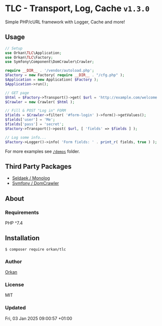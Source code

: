 # TLC - Transport, Log, Cache `v1.3.0`
Simple PHP/cURL framework with Logger, Cache and more!

## Usage
```php
// Setup
use Orkan\TLC\Application;
use Orkan\TLC\Factory;
use Symfony\Component\DomCrawler\Crawler;

require __DIR__ . '/vendor/autoload.php';
$Factory = new Factory( require __DIR__ . "/cfg.php" );
$Application = new Application( $Factory );
$Application->run();

// GET page
$html = $Factory->Transport()->get( $url = 'http://example.com/welcome.php' );
$Crawler = new Crawler( $html );

// Fill & POST "Log in" FORM
$fields = $Crawler->filter( '#form-login' )->form()->getValues();
$fields['user'] = 'Me';
$fields['pass'] = 'secret';
$Factory->Transport()->post( $url, [ 'fields' => $fields ] );

// Log some info...
$Factory->Logger()->info( 'Form fields: ' . print_r( fields, true ) );
```

For more examples see [`/demos`](/demos) folder.

## Third Party Packages
* [Seldaek / Monolog](https://github.com/Seldaek/monolog)
* [Symfony / DomCrawler](https://symfony.com/doc/current/components/dom_crawler.html)

## About
### Requirements
PHP  ^7.4

## Installation
`$ composer require orkan/tlc`

### Author
[Orkan](https://github.com/orkan)

### License
MIT

### Updated
Fri, 03 Jan 2025 09:00:57 +01:00
